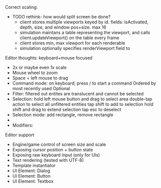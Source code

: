 
Correct scaling:
- TODO rethink- how would split screen be done?
	- client stores multiple viewports keyed by id.  fields: isActivated, depth, size, and window pos+size.  max 16
	- simulation maintans a table representing the viewport, and calls client.updateViewport() on the table every frame
	- client stores min, max viewport for each renderable
	- simulation optionally specifies renderViewport field to 

Editor thoughts: keyboard+mouse focused
- 2x or maybe even 1x scale
- Mouse wheel to zoom
- Space + left mouse to drag
- Command mode: on keyboard, press / to start a command
	Ordered by most recently used
	Optional 
- Filter: filtered out entites are translucent and cannot be selected
- Selection:
	hold left mouse button and drag to select area
	double-tap action to select all unfiltered entities
	tap shift to add to selection
	hold shift and drag to extend selection
	tap esc to deselect
- Selection mode: add rectangle, remove rectangle
- 
- Modifiers: 

Editor support
- Engine/game control of screen size and scale
- Exposing cursor position + button state
- Exposing raw keyboard input (only for UIs)
- Text rendering (tested with UTF-8)
- Template instantiator
- UI Element: Dialog
- UI Element: Button
- UI Element: Textbox

